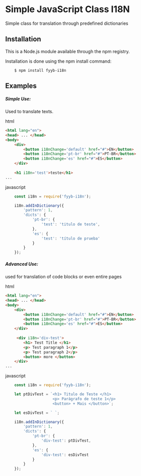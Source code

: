 # Simple JavaScript Class I18N
Simple class for translation through predefined dictionaries

## Installation
This is a Node.js module available through the npm registry.

Installation is done using the npm install command:
```
    $ npm install fyyb-i18n
```

## Examples

##### Simple Use:  
Used to translate texts.

html
```html
<html lang="en">
<head> ... </head>
<body>
    <div>
        <button i18nChange='default' href="#">EN</button>
        <button i18nChange='pt-br' href="#">PT-BR</button>
        <button i18nChange='es' href="#">ES</button>
    </div>
    
    <h1 i18n='test'>teste</h1>
...
```

javascript
```javascript
    const i18n = require('fyyb-i18n');

    i18n.addInDictionary({
        'pattern': 1,
        'dicts': {
            'pt-br': {
                'test': 'titulo de teste',
            },
            'es': {
                'test': 'título de prueba'
            }
        }
    });

```

##### Advanced Use:
used for translation of code blocks or even entire pages

html
```html
<html lang="en">
<head> ... </head>
<body>
    <div>
        <button i18nChange='default' href="#">EN</button>
        <button i18nChange='pt-br' href="#">PT-BR</button>
        <button i18nChange='es' href="#">ES</button>
    </div>
    
     <div i18n='div-test'>
        <h1> Test Title </h1>
        <p> Test paragraph 1</p>
        <p> Test paragraph 2</p>
        <button> more </button>
    </div>
...
```

javascript
```javascript
    const i18n = require('fyyb-i18n');

    let ptDivTest = `<h1> Titulo de Teste </h1>
                     <p> Parágrafo de teste 1</p>
                     <button> + Mais </button>`;

    let esDivTest = ` `;

    i18n.addInDictionary({
        'pattern': 1,
        'dicts': {
            'pt-br': {
                'div-test': ptDivTest,
            },
            'es': {
                'div-test': esDivTest
            }
        }
    });

```